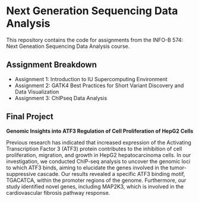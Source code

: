 # Next Generation Sequencing Data Analysis
This repository contains the code for assignments from the INFO-B 574: Next Geneation Sequencing Data Analysis course.

## Assignment Breakdown
- Assignment 1: Introduction to IU Supercomputing Environment
- Assignment 2: GATK4 Best Practices for Short Variant Discovery and Data Visualization
- Assignment 3: ChIPseq Data Analysis

## Final Project
<b>Genomic Insights into ATF3 Regulation of Cell Proliferation of HepG2 Cells</b>

Previous research has indicated that increased expression of the Activating Transcription Factor 3 (ATF3) protein contributes to the inhibition of cell proliferation, migration, and growth in HepG2 hepatocarcinoma cells. In our investigation, we conducted ChIP-seq analysis to uncover the genomic loci to which ATF3 binds, aiming to elucidate the genes involved in the tumor-suppressive cascade. Our results revealed a specific ATF3 binding motif, TGACATCA, within the promoter regions of the genome. Furthermore, our study identified novel genes, including MAP2K3, which is involved in the cardiovascular fibrosis pathway response.
